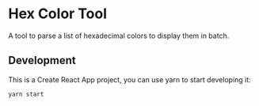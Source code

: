 # Hex Color Tool

A tool to parse a list of hexadecimal colors to display them in batch.

## Development

This is a Create React App project, you can use yarn to start developing it:

```bash
yarn start
```
